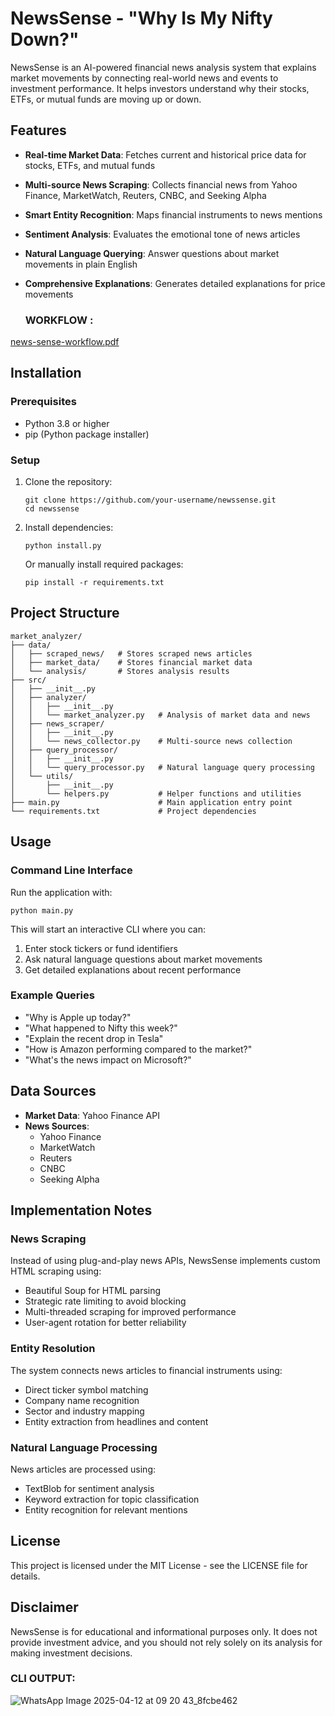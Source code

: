# NewsSense - "Why Is My Nifty Down?"

NewsSense is an AI-powered financial news analysis system that explains market movements by connecting real-world news and events to investment performance. It helps investors understand why their stocks, ETFs, or mutual funds are moving up or down.

## Features

- **Real-time Market Data**: Fetches current and historical price data for stocks, ETFs, and mutual funds
- **Multi-source News Scraping**: Collects financial news from Yahoo Finance, MarketWatch, Reuters, CNBC, and Seeking Alpha
- **Smart Entity Recognition**: Maps financial instruments to news mentions
- **Sentiment Analysis**: Evaluates the emotional tone of news articles
- **Natural Language Querying**: Answer questions about market movements in plain English
- **Comprehensive Explanations**: Generates detailed explanations for price movements

  ### WORKFLOW :
[news-sense-workflow.pdf](https://github.com/user-attachments/files/19717668/news-sense-workflow.pdf)


## Installation

### Prerequisites

- Python 3.8 or higher
- pip (Python package installer)

### Setup


1. Clone the repository:
   ```
   git clone https://github.com/your-username/newssense.git
   cd newssense
   ```

2. Install dependencies:
   ```
   python install.py
   ```
   
   Or manually install required packages:
   ```
   pip install -r requirements.txt
   ```

## Project Structure

```
market_analyzer/
├── data/
│   ├── scraped_news/   # Stores scraped news articles
│   ├── market_data/    # Stores financial market data
│   └── analysis/       # Stores analysis results
├── src/
│   ├── __init__.py
│   ├── analyzer/
│   │   ├── __init__.py
│   │   └── market_analyzer.py   # Analysis of market data and news
│   ├── news_scraper/
│   │   ├── __init__.py
│   │   └── news_collector.py    # Multi-source news collection
│   ├── query_processor/
│   │   ├── __init__.py
│   │   └── query_processor.py   # Natural language query processing
│   └── utils/
│       ├── __init__.py
│       └── helpers.py           # Helper functions and utilities
├── main.py                      # Main application entry point
└── requirements.txt             # Project dependencies
```

## Usage

### Command Line Interface

Run the application with:

```
python main.py
```

This will start an interactive CLI where you can:
1. Enter stock tickers or fund identifiers
2. Ask natural language questions about market movements
3. Get detailed explanations about recent performance

### Example Queries

- "Why is Apple up today?"
- "What happened to Nifty this week?"
- "Explain the recent drop in Tesla"
- "How is Amazon performing compared to the market?"
- "What's the news impact on Microsoft?"

## Data Sources

- **Market Data**: Yahoo Finance API
- **News Sources**:
  - Yahoo Finance
  - MarketWatch
  - Reuters
  - CNBC
  - Seeking Alpha

## Implementation Notes

### News Scraping

Instead of using plug-and-play news APIs, NewsSense implements custom HTML scraping using:
- Beautiful Soup for HTML parsing
- Strategic rate limiting to avoid blocking
- Multi-threaded scraping for improved performance
- User-agent rotation for better reliability

### Entity Resolution

The system connects news articles to financial instruments using:
- Direct ticker symbol matching
- Company name recognition
- Sector and industry mapping
- Entity extraction from headlines and content

### Natural Language Processing

News articles are processed using:
- TextBlob for sentiment analysis
- Keyword extraction for topic classification
- Entity recognition for relevant mentions

## License

This project is licensed under the MIT License - see the LICENSE file for details.

## Disclaimer

NewsSense is for educational and informational purposes only. It does not provide investment advice, and you should not rely solely on its analysis for making investment decisions.

### CLI OUTPUT:

![WhatsApp Image 2025-04-12 at 09 20 43_8fcbe462](https://github.com/user-attachments/assets/7c58d6d0-5e29-4cce-8651-e28fcdf06151)


